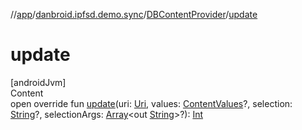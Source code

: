 //[app](../../index.md)/[danbroid.ipfsd.demo.sync](../index.md)/[DBContentProvider](index.md)/[update](update.md)



# update  
[androidJvm]  
Content  
open override fun [update](update.md)(uri: [Uri](https://developer.android.com/reference/kotlin/android/net/Uri.html), values: [ContentValues](https://developer.android.com/reference/kotlin/android/content/ContentValues.html)?, selection: [String](https://kotlinlang.org/api/latest/jvm/stdlib/kotlin/-string/index.html)?, selectionArgs: [Array](https://kotlinlang.org/api/latest/jvm/stdlib/kotlin/-array/index.html)<out [String](https://kotlinlang.org/api/latest/jvm/stdlib/kotlin/-string/index.html)>?): [Int](https://kotlinlang.org/api/latest/jvm/stdlib/kotlin/-int/index.html)  



